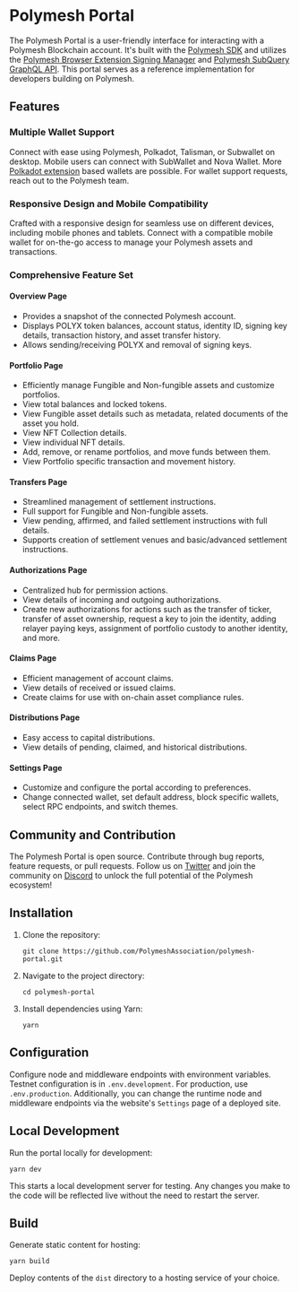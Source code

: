 # Polymesh Portal

The Polymesh Portal is a user-friendly interface for interacting with a Polymesh Blockchain account. It's built with the [Polymesh SDK](https://github.com/PolymeshAssociation/polymesh-sdk) and utilizes the [Polymesh Browser Extension Signing Manager](https://github.com/PolymeshAssociation/signing-managers/tree/main/packages/browser-extension-signing-manager) and [Polymesh SubQuery GraphQL API](https://github.com/PolymeshAssociation/polymesh-subquery). This portal serves as a reference implementation for developers building on Polymesh.

## Features

### Multiple Wallet Support

Connect with ease using Polymesh, Polkadot, Talisman, or Subwallet on desktop. Mobile users can connect with SubWallet and Nova Wallet. More [Polkadot extension](https://github.com/polkadot-js/extension) based wallets are possible. For wallet support requests, reach out to the Polymesh team.

### Responsive Design and Mobile Compatibility

Crafted with a responsive design for seamless use on different devices, including mobile phones and tablets. Connect with a compatible mobile wallet for on-the-go access to manage your Polymesh assets and transactions.

### Comprehensive Feature Set

#### Overview Page

- Provides a snapshot of the connected Polymesh account.
- Displays POLYX token balances, account status, identity ID, signing key details, transaction history, and asset transfer history.
- Allows sending/receiving POLYX and removal of signing keys.

#### Portfolio Page

- Efficiently manage Fungible and Non-fungible assets and customize portfolios.
- View total balances and locked tokens.
- View Fungible asset details such as metadata, related documents of the asset you hold.
- View NFT Collection details.
- View individual NFT details.
- Add, remove, or rename portfolios, and move funds between them.
- View Portfolio specific transaction and movement history.

#### Transfers Page

- Streamlined management of settlement instructions.
- Full support for Fungible and Non-fungible assets.
- View pending, affirmed, and failed settlement instructions with full details.
- Supports creation of settlement venues and basic/advanced settlement instructions.

#### Authorizations Page

- Centralized hub for permission actions.
- View details of incoming and outgoing authorizations.
- Create new authorizations for actions such as the transfer of ticker, transfer of asset ownership, request a key to join the identity, adding relayer paying keys, assignment of portfolio custody to another identity, and more.

#### Claims Page

- Efficient management of account claims.
- View details of received or issued claims.
- Create claims for use with on-chain asset compliance rules.

#### Distributions Page

- Easy access to capital distributions.
- View details of pending, claimed, and historical distributions.

#### Settings Page

- Customize and configure the portal according to preferences.
- Change connected wallet, set default address, block specific wallets, select RPC endpoints, and switch themes.

## Community and Contribution

The Polymesh Portal is open source. Contribute through bug reports, feature requests, or pull requests. Follow us on [Twitter](https://twitter.com/PolymeshNetwork) and join the community on [Discord](https://discord.gg/9TdzKbKgSU) to unlock the full potential of the Polymesh ecosystem!

## Installation

1. Clone the repository:

   ```shell
   git clone https://github.com/PolymeshAssociation/polymesh-portal.git
   ```

2. Navigate to the project directory:

   ```shell
   cd polymesh-portal
   ```

3. Install dependencies using Yarn:

   ```shell
   yarn
   ```

## Configuration

Configure node and middleware endpoints with environment variables. Testnet configuration is in `.env.development`. For production, use `.env.production`. Additionally, you can change the runtime node and middleware endpoints via the website's `Settings` page of a deployed site.

## Local Development

Run the portal locally for development:

```shell
yarn dev
```

This starts a local development server for testing. Any changes you make to the code will be reflected live without the need to restart the server.

## Build

Generate static content for hosting:

```shell
yarn build
```

Deploy contents of the `dist` directory to a hosting service of your choice.
